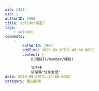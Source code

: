 ```yaml
---
aid: 1431
cid: 1
authorID: 1904
title: solidot停更?
tags:
    - solidot
comments:
    -
        authorID: 1904
        addTime: 2019-09-20T21:46:00.000Z
        content: |-
            @[榴梿](/member/榴梿)

            我手残  
            请帮移"分享发现"
date: 2019-09-20T21:27:00.000Z
category: 使用指南
---
```



